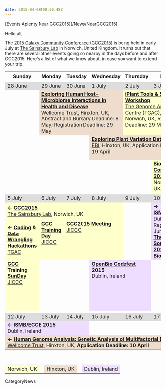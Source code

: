 ```yaml
---
date: 2015-04-08T00:30:48Z
---
```

<div class='newsItemHeader'>[Events Aplenty Near GCC2015](/News/NearGCC2015)</div>

Hello all,

The [2015 Galaxy Community Conference (GCC2015)](http://gcc2015.tsl.ac.uk/) is being held in early July at [The Sainsbury Lab](http://www.tsl.ac.uk/) in Norwich, United Kingdom.  It turns out that there are several other events going on nearby in the days before and after GCC2015.  Here's a list of what we know about, in case you want to extend your trip.


<table>
  <tr class="th" >
    <th style=" width: 14%;"> Sunday </th>
    <th style=" width: 14%;"> Monday </th>
    <th style=" width: 14%;"> Tuesday </th>
    <th style=" width: 14%;"> Wednesday </th>
    <th style=" width: 14%;"> Thursday </th>
    <th style=" width: 14%;"> Friday </th>
    <th> Saturday </th>
  </tr>
  <tr>
    <td colspan=7 style=" border: none;"> </td>
  </tr>
  <tr>
    <td style=" background-color: #ddd;"> </em>28 June<em> </td>
    <td style=" background-color: #ddd;"> </em>29 June<em> </td>
    <td style=" background-color: #ddd;"> </em>30 June<em> </td>
    <td style=" background-color: #ddd;"> </em>1 July<em> </td>
    <td style=" background-color: #ddd;"> </em>2 July<em> </td>
    <td style=" background-color: #ddd;"> </em>3 July<em> </td>
    <td style=" background-color: #ddd;"> </em>4 July<em> </td>
  </tr>
  <tr>
    <td rowspan=3> </td>
    <td colspan=3 style=" background-color: #edc;"> <strong><a href='https://registration.hinxton.wellcome.ac.uk/display_info.asp?id=480'>Exploring Human Host-Microbiome Interactions in Health and Disease</a></strong><br /><a href='http://www.wellcome.ac.uk/Funding/Biomedical-science/Funded-projects/Major-initiatives/Wellcome-Trust-Sanger-Institute/Wellcome-Trust-Genome-Campus/index.htm'>Wellcome Trust</a>, Hinxton, UK, Abstract and Bursary Deadline: 8 May; Registration Deadline: 29 May </td>
    <td colspan=2 style=" vertical-align: top; background-color: #ffc;"> <strong><a href='http://www.tgac.ac.uk/361_Division/training-programme/courses-workshops/tgac-events/iplant-tools-and-services/'>iPlant Tools & Services Workshop</a></strong><br /> <a href='http://www.tgac.ac.uk/'>The Genome Analysis Centre (TGAC)</a>, Norwich, UK, Regis. Deadline: 29 May </td>
    <td rowspan=2 style=" vertical-align: top; text-align: left; background-color: #ffc;"> <div class='right'> <strong>&rarr;</strong></div> <strong><a href='http://gcc2015.tsl.ac.uk/'>GCC2015</a></strong><br /> <a href='http://www.tsl.ac.uk/'>The Sainsbury Lab</a>, Norwich, UK <br /><strong><a href='http://gcc2015.tsl.ac.uk/Hackathon/'>Coding</a> & <a href='http://gcc2015.tsl.ac.uk/data-hackathon/'>Data Wrangling</a> Hackathons</strong><br /> <a href='http://www.tgac.ac.uk/'>TGAC</a> </td>
  </tr>
  <tr>
    <td colspan=2 rowspan=2 style=" vertical-align: top; text-align: left;"> </td>
    <td colspan=3 style=" vertical-align: top; text-align: left; background-color: #edc;"> <strong><a href='http://www.ebi.ac.uk/training/course/mining-plant-variation-data'>Exploring Plant Variation Data</a></strong><br /><a href='http://www.ebi.ac.uk/'>EBI</a>, Hinxton, UK, Application Deadline 19 April </td>
  </tr>
  <tr>
    <td colspan=2> </td>
    <td style=" background-color: #ffc;"> <strong><a href='http://conf.biojs.net/'>BioJS Conference 2015</a></strong><br />Norwich, UK </td>
    <td style=" vertical-align: top; background-color: #ffc;"> <strong><a href='http://conf.biojs.net/#hackathon'>BioJS Hackathon</a></strong><br />Norwich, UK </td>
  </tr>
  <tr>
    <td colspan=7 style=" border: none;"> </td>
  </tr>
  <tr>
    <td style=" background-color: #ddd;"> </em>5 July<em> </td>
    <td style=" background-color: #ddd;"> </em>6 July<em> </td>
    <td style=" background-color: #ddd;"> </em>7 July<em> </td>
    <td style=" background-color: #ddd;"> </em>8 July<em> </td>
    <td style=" background-color: #ddd;"> </em>9 July<em> </td>
    <td style=" background-color: #ddd;"> </em>10 July<em> </td>
    <td style=" background-color: #ddd;"> </em>11 July<em> </td>
  </tr>
  <tr>
    <td colspan=4 style=" text-align: left; background-color: #ffc;"> <strong>&larr; <a href='http://gcc2015.tsl.ac.uk/'>GCC2015</a></strong><br /> <a href='http://www.tsl.ac.uk/'>The Sainsbury Lab</a>, Norwich, UK </td>
    <td rowspan=2> </td>
    <td colspan=2 rowspan=2 style=" text-align: left; background-color: #edf;"> <div class='right'><strong>&rarr;</strong></div> <strong><a href='/Events/ISMB2015'>ISMB/ECCB 2015</a></strong><br /> Dublin, Ireland, Early Registration Deadline: 5 June<br /><strong><a href='/Events/ISMB2015'>The Bioinformatics Open Source Conference (BOSC 2015)</a></strong><br /> <strong><a href='http://www.biovis.net/'>BioVis 2015</a></strong> </td>
  </tr>
  <tr>
    <td style=" background-color: #ffc;"> <strong>&larr; <a href='http://gcc2015.tsl.ac.uk/Hackathon/'>Coding</a> & <a href='http://gcc2015.tsl.ac.uk/data-hackathon/'>Data Wrangling</a> Hackathons</strong><br /> <a href='http://www.tgac.ac.uk/'>TGAC</a> </td>
    <td style=" vertical-align: top; background-color: #ffc;"> <strong><a href='http://gcc2015.tsl.ac.uk/Training-Day/#Training_Day'>GCC Training Day</a></strong><br /> <a href='https://www.jic.ac.uk/whats-on/conference-centre/'>JICCC</a> </td>
    <td colspan=2 style=" vertical-align: top; background-color: #ffc;"> <strong><a href='http://gcc2015.tsl.ac.uk/programme/'>GCC2015 Meeting</a></strong><br /><a href='https://www.jic.ac.uk/whats-on/conference-centre/'>JICCC</a> </td>
  </tr>
  <tr>
    <td style=" vertical-align: top; background-color: #ffc;"> <strong><a href='http://gcc2015.tsl.ac.uk/Training-Day/'>GCC Training SunDay</a></strong><br /> <a href='https://www.jic.ac.uk/whats-on/conference-centre/'>JICCC</a> </td>
    <td colspan=2> </td>
    <td colspan=2 style=" vertical-align: top; background-color: #edf;"> <strong><a href='http://www.open-bio.org/wiki/Codefest_2015'>OpenBio Codefest 2015</a></strong><br /> Dublin, Ireland </td>
    <td> </td>
    <td style=" background-color: #edc;"> <div class='right'> <strong>&rarr;</strong></div> <strong><a href='http://www.wellcome.ac.uk/Education-resources/Courses-and-conferences/Advanced-Courses-and-Scientific-Conferences/Advanced-Courses/WTX026851.htm'>Human Genome Analysis: Genetic Analysis of Multifactorial Diseases</a></strong> </td>
  </tr>
  <tr>
    <td colspan=7 style=" border: none;"> </td>
  </tr>
  <tr>
    <td style=" background-color: #ddd;"> </em>12 July<em> </td>
    <td style=" background-color: #ddd;"> </em>13 July<em> </td>
    <td style=" background-color: #ddd;"> </em>14 July<em> </td>
    <td style=" background-color: #ddd;"> </em>15 July<em> </td>
    <td style=" background-color: #ddd;"> </em>16 July<em> </td>
    <td style=" background-color: #ddd;"> </em>17 July<em> </td>
    <td style=" background-color: #ddd;"> </em>18 July<em> </td>
  </tr>
  <tr>
    <td colspan=3 style=" background-color: #edf;"> <strong>&larr; <a href='/Events/ISMB2015'>ISMB/ECCB 2015</a></strong><br /> Dublin, Ireland </td>
    <td colspan=4> </td>
  </tr>
  <tr>
    <td colspan=6 style=" background-color: #edc;"> <strong>&larr; <a href='http://www.wellcome.ac.uk/Education-resources/Courses-and-conferences/Advanced-Courses-and-Scientific-Conferences/Advanced-Courses/WTX026851.htm'>Human Genome Analysis: Genetic Analysis of Multifactorial Diseases</a></strong><br /><a href='http://www.wellcome.ac.uk/Funding/Biomedical-science/Funded-projects/Major-initiatives/Wellcome-Trust-Sanger-Institute/Wellcome-Trust-Genome-Campus/index.htm'>Wellcome Trust</a>, Hinxton, UK, <strong>Application Deadline: 10 April</strong> </td>
    <td> </td>
  </tr>
</table>


<br />
<table>
  <tr>
    <td style=" background-color: #ffc;"> Norwich, UK </td>
    <td style=" border: none;"> </td>
    <td style=" background-color: #edc;"> Hinxton, UK </td>
    <td style=" border: none;"> </td>
    <td style=" background-color: #edf;"> Dublin, Ireland </td>
  </tr>
</table>



CategoryNews
